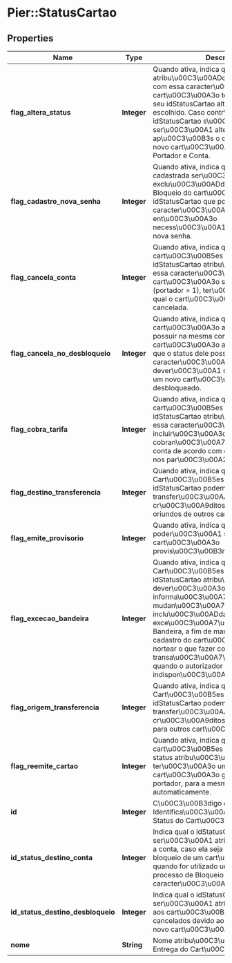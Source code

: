 # Pier::StatusCartao

## Properties
Name | Type | Description | Notes
------------ | ------------- | ------------- | -------------
**flag_altera_status** | **Integer** | Quando ativa, indica que ao ser atribu\u00C3\u00ADdo um idStatusCartao com essa caracter\u00C3\u00ADstica, o cart\u00C3\u00A3o ter\u00C3\u00A1 o seu idStatusCartao alterado para o que fora escolhido. Caso contr\u00C3\u00A1rio, o idStatusCartao s\u00C3\u00B3 ser\u00C3\u00A1 alterado ap\u00C3\u00B3s o desbloqueio de um novo cart\u00C3\u00A3o do mesmo Portador e Conta. | 
**flag_cadastro_nova_senha** | **Integer** | Quando ativa, indica que a senha cadastrada ser\u00C3\u00A1 exclu\u00C3\u00ADda no momento do Bloqueio do cart\u00C3\u00A3o com um idStatusCartao que possua essa caracter\u00C3\u00ADstica, sendo ent\u00C3\u00A3o necess\u00C3\u00A1rio o cadastro de uma nova senha. | 
**flag_cancela_conta** | **Integer** | Quando ativa, indica que cart\u00C3\u00B5es que tiverem um idStatusCartao atribu\u00C3\u00ADdo com essa caracter\u00C3\u00ADstica, e tal cart\u00C3\u00A3o seja de um titular (portador = 1), ter\u00C3\u00A3o a conta a qual o cart\u00C3\u00A3o pertence cancelada. | 
**flag_cancela_no_desbloqueio** | **Integer** | Quando ativa, indica que o cart\u00C3\u00A3o ativo que o portador possuir na mesma conta do cart\u00C3\u00A3o a ser desbloqueado, e que o status dele possua essa caracter\u00C3\u00ADstica, dever\u00C3\u00A1 ser cancelado quando um novo cart\u00C3\u00A3o for desbloqueado. | [optional] 
**flag_cobra_tarifa** | **Integer** | Quando ativa, indica que cart\u00C3\u00B5es que tiverem um idStatusCartao atribu\u00C3\u00ADdo com essa caracter\u00C3\u00ADstica, incluir\u00C3\u00A3o a cobran\u00C3\u00A7a de uma tarifa para a conta de acordo com os valores definidos nos par\u00C3\u00A2metros do emissor. | 
**flag_destino_transferencia** | **Integer** | Quando ativa, indica que Cart\u00C3\u00B5es com este idStatusCartao podem receber transfer\u00C3\u00AAncias de cr\u00C3\u00A9ditos/d\u00C3\u00A9bitos oriundos de outros cart\u00C3\u00B5es. | 
**flag_emite_provisorio** | **Integer** | Quando ativa, indica que poder\u00C3\u00A1 ser criado um novo cart\u00C3\u00A3o provis\u00C3\u00B3rio para o portador. | 
**flag_excecao_bandeira** | **Integer** | Quando ativa, indica que os Cart\u00C3\u00B5es que tiverem este idStatusCartao atribu\u00C3\u00ADdo dever\u00C3\u00A3o ter a respectiva informa\u00C3\u00A7\u00C3\u00A3o de mudan\u00C3\u00A7a de status inclu\u00C3\u00ADda no arquivo de exce\u00C3\u00A7\u00C3\u00A3o da Bandeira, a fim de manter atualizado o cadastro do cart\u00C3\u00A3o nela para nortear o que fazer com as transa\u00C3\u00A7\u00C3\u00B5es quando o autorizador estiver indispon\u00C3\u00ADvel. | 
**flag_origem_transferencia** | **Integer** | Quando ativa, indica que Cart\u00C3\u00B5es com este idStatusCartao podem realizar a transfer\u00C3\u00AAncia de cr\u00C3\u00A9ditos/d\u00C3\u00A9bitos para outros cart\u00C3\u00B5es. | 
**flag_reemite_cartao** | **Integer** | Quando ativa, indica que cart\u00C3\u00B5es que tiverem este status atribu\u00C3\u00ADdo ter\u00C3\u00A3o um novo cart\u00C3\u00A3o gerado para o portador, para a mesma conta, automaticamente. | 
**id** | **Integer** | C\u00C3\u00B3digo de Identifica\u00C3\u00A7\u00C3\u00A3o do Status do Cart\u00C3\u00A3o (id)  | 
**id_status_destino_conta** | **Integer** | Indica qual o idStatusCartao que ser\u00C3\u00A1 atribu\u00C3\u00ADdo a conta, caso ela seja cancelada devido ao bloqueio de um cart\u00C3\u00A3o quando for utilizado um idStatusCartao no processo de Bloqueio que possua essa caracter\u00C3\u00ADstica. | 
**id_status_destino_desbloqueio** | **Integer** | Indica qual o idStatusCartao que que ser\u00C3\u00A1 atribu\u00C3\u00ADdo aos cart\u00C3\u00B5es que forem cancelados devido ao desbloqueio de um novo cart\u00C3\u00A3o. | 
**nome** | **String** | Nome atribu\u00C3\u00ADdo ao Status de Entrega do Cart\u00C3\u00A3o. | 



